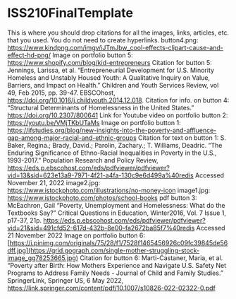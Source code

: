# ISS210FinalTemplate
This is where you should drop citations for all the images, links, articles, etc. that you used. You do not need to create hyperlinks.
button4.png: https://www.kindpng.com/imgv/iJTmJbw_cool-effects-clipart-cause-and-effect-hd-png/
Image on portfolio button 5: https://www.shopify.com/blog/kid-entrepreneurs
Citation for button 5: Jennings, Larissa, et al. “Entrepreneurial Development for U.S. Minority Homeless and Unstably Housed Youth: A Qualitative Inquiry on Value, Barriers, and Impact on Health.” Children and Youth Services Review, vol 49, Feb 2015, pp. 39-47. EBSCOhost, https://doi.org/10.1016/j.childyouth.2014.12.018.
Citation for info. on button 4: “Structural Determinants of Homelessness in the United States.” https://doi.org/10.2307/800641 
Link for Youtube video on portfolio button 2: https://youtu.be/VMjTKbUTaMs
Image on portfolio button 1: https://ifstudies.org/blog/new-insights-into-the-poverty-and-affluence-gap-among-major-racial-and-ethnic-groups
Citation for text on button 1: S. Baker, Regina.; Brady, David.; Parolin, Zachary.; T. Williams, Deadric. “The Enduring Significance of Ethno-Racial Inequalities in Poverty in the U.S., 1993-2017.”  Population Research and Policy Review, https://eds.p.ebscohost.com/eds/pdfviewer/pdfviewer?vid=13&sid=623e13a9-7971-4f21-a4fa-130c9e6d499a%40redis Accessed November 21, 2022
image2.jpg: https://www.istockphoto.com/illustrations/no-money-icon 
image1.jpg: https://www.istockphoto.com/photos/school-books 
pdf button 3: McEachron, Gail “Poverty, Unemployment and Homelessness: What do the Textbooks Say?” Critical Questions in Education, Winter2016, Vol. 7 Issue 1, p17-37, 21p. https://eds.p.ebscohost.com/eds/pdfviewer/pdfviewer?vid=21&sid=491cfd52-617d-432b-8e00-fa2672ba85f7%40redis Accessed 21 November 2022
Image on portfolio button 6: [https://i.pinimg.com/originals/75/28/f1/7528f1465456926c09fc39845de56dff.jpg](https://grid.gograph.com/single-mother-struggling-stock-image_gg78253665.jpg)
Citation for button 6: Marti-Castaner, Maria, et al. “Poverty after Birth: How Mothers Experience and Navigate U.S. Safety Net Programs to Address Family Needs - Journal of Child and Family Studies.” SpringerLink, Springer US, 6 May 2022, https://link.springer.com/content/pdf/10.1007/s10826-022-02322-0.pdf
